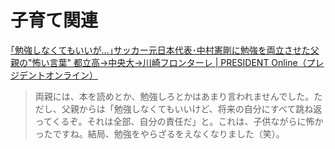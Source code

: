 # 子育て関連

[｢勉強しなくてもいいが…｣サッカー元日本代表･中村憲剛に勉強を両立させた父親の"怖い言葉" 都立高→中央大→川崎フロンターレ | PRESIDENT Online（プレジデントオンライン）](https://president.jp/articles/-/47199)

> 両親には、本を読めとか、勉強しろとかはあまり言われませんでした。ただし、父親からは「勉強しなくてもいいけど、将来の自分にすべて跳ね返ってくるぞ。それは全部、自分の責任だ」と。これは、子供ながらに怖かったですね。結局、勉強をやらざるをえなくなりました（笑）。
